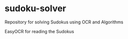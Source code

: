 # sudoku-solver
Repository for solving Sudokus using OCR and Algorithms

EasyOCR for reading the Sudokus
